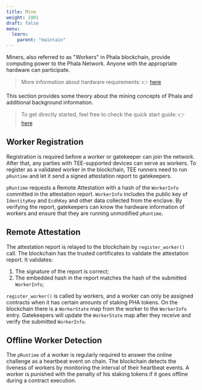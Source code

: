 ```yaml
---
title: Mine
weight: 1001
draft: false
menu:
  learn:
    parent: "maintain"
---
```


Miners, also referred to as "Workers" in Phala blockchain, provide computing power to the Phala Network. Anyone with the appropriate hardware can participate.

> More information about hardware requirements: :point_right: [here](/en-us/mine/solo/1-0-hardware-requirements/#general-khala-hardware-requirements)

This section provides some theory about the mining concepts of Phala and additional background information.

> To get directly started, feel free to check the quick start guide: :point_right: [here](/en-us/general/mining/mine-phala/)

## Worker Registration

Registration is required before a worker or gatekeeper can join the network. After that, any parties with TEE-supported devices can serve as workers. To register as a validated worker in the blockchain, TEE runners need to run `pRuntime` and let it send a signed attestation report to gatekeepers.

`pRuntime` requests a Remote Attestation with a hash of the `WorkerInfo` committed in the attestation report. `WorkerInfo` includes the public key of `IdentityKey` and `EcdhKey` and other data collected from the enclave. By verifying the report, gatekeepers can know the hardware information of workers and ensure that they are running unmodified `pRuntime`.

## Remote Attestation

The attestation report is relayed to the blockchain by `register_worker()` call. The blockchain has the trusted certificates to validate the attestation report. It validates:

1. The signature of the report is correct;
2. The embedded hash in the report matches the hash of the submitted `WorkerInfo`;

`register_worker()` is called by workers, and a worker can only be assigned contracts when it has certain amounts of staking PHA tokens. On the blockchain there is a `WorkerState` map from the worker to the `WorkerInfo` entry. Gatekeepers will update the `WorkerState` map after they receive and verify the submitted `WorkerInfo`.

## Offline Worker Detection

The `pRuntime` of a worker is regularly required to answer the online challenge as a heartbeat event on chain. The blockchain detects the liveness of workers by monitoring the interval of their heartbeat events. A worker is punished with the penalty of his staking tokens if it goes offline during a contract execution.
